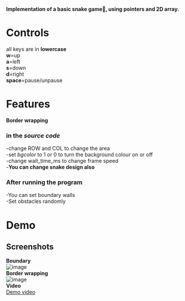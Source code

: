 **Implementation of a basic snake game🐍, using pointers and 2D array.**  
# Controls  
all keys are in **lowercase**  
**w**=up  
**a**=left  
**s**=down  
**d**=right  
**space**=pause/unpause  
# Features  
**Border wrapping**
### in the *source code*  
-change ROW and COL to change the area  
-set *bgcolor* to 1 or 0 to turn the background colour on or off  
-change wait_time_ms to change frame speed  
-**You can change snake design also**  
### After running the program  
-You can set boundary walls  
-Set obstacles randomly  
# Demo  
## Screenshots 
**Boundary**  
![image](https://github.com/user-attachments/assets/887853fe-74a2-47b1-8c2a-3c1d0fb2f68b)  
**Border wrapping**  
![image](https://github.com/user-attachments/assets/63a1ca6c-6770-4968-a0b5-cce786c88f1d)  
**Video**  
[Demo video](https://github.com/user-attachments/assets/589329ca-36cc-453e-8c1e-15bf73baf196)


